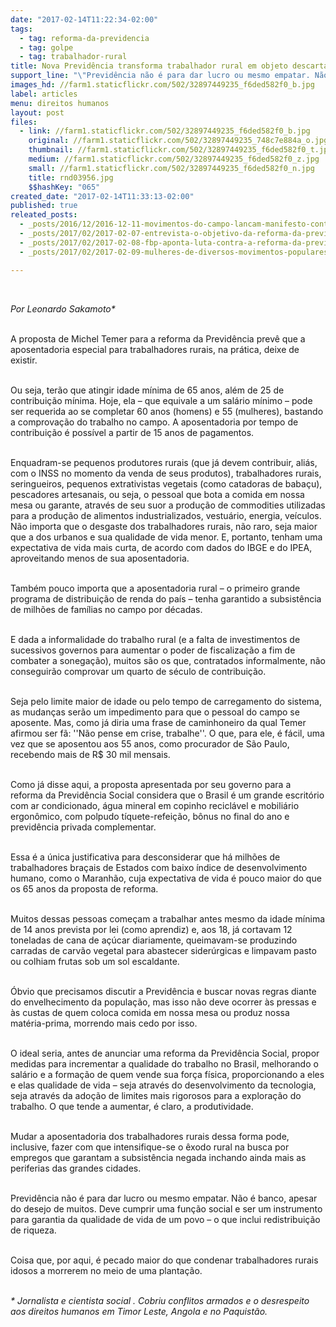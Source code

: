 ```yaml
---
date: "2017-02-14T11:22:34-02:00"
tags:
  - tag: reforma-da-previdencia
  - tag: golpe
  - tag: trabalhador-rural
title: Nova Previdência transforma trabalhador rural em objeto descartável
support_line: "\"Previdência não é para dar lucro ou mesmo empatar. Não é banco, apesar do desejo de muitos. Deve cumprir uma função social e ser um instrumento para garantia da qualidade de vida de um povo – o que inclui redistribuição de riqueza\""
images_hd: //farm1.staticflickr.com/502/32897449235_f6ded582f0_b.jpg
label: articles
menu: direitos humanos
layout: post
files:
  - link: //farm1.staticflickr.com/502/32897449235_f6ded582f0_b.jpg
    original: //farm1.staticflickr.com/502/32897449235_748c7e884a_o.jpg
    thumbnail: //farm1.staticflickr.com/502/32897449235_f6ded582f0_t.jpg
    medium: //farm1.staticflickr.com/502/32897449235_f6ded582f0_z.jpg
    small: //farm1.staticflickr.com/502/32897449235_f6ded582f0_n.jpg
    title: rnd03956.jpg
    $$hashKey: "065"
created_date: "2017-02-14T11:33:13-02:00"
published: true
releated_posts:
  - _posts/2016/12/2016-12-11-movimentos-do-campo-lancam-manifesto-contra-a-reforma-da-previdencia.md
  - _posts/2017/02/2017-02-07-entrevista-o-objetivo-da-reforma-da-previdencia-e-privatizar.md
  - _posts/2017/02/2017-02-08-fbp-aponta-luta-contra-a-reforma-da-previdencia-centro-das-mobilizacoes-do-proximo-periodo.md
  - _posts/2017/02/2017-02-09-mulheres-de-diversos-movimentos-populares-lancam-manifesto-contra-a-reforma-da-previdencia.md

---
```

<p>&nbsp;</p>

<p><em>Por Leonardo Sakamoto*</em></p>

<p><br />
A proposta de Michel Temer para a reforma da Previd&ecirc;ncia prev&ecirc; que a aposentadoria especial para trabalhadores rurais, na pr&aacute;tica, deixe de existir.</p>

<p><br />
Ou seja, ter&atilde;o que atingir idade m&iacute;nima de 65 anos, al&eacute;m de 25 de contribui&ccedil;&atilde;o m&iacute;nima. Hoje, ela &ndash; que equivale a um sal&aacute;rio m&iacute;nimo &ndash; pode ser requerida ao se completar 60 anos (homens) e 55 (mulheres), bastando a comprova&ccedil;&atilde;o do trabalho no campo. A aposentadoria por tempo de contribui&ccedil;&atilde;o &eacute; poss&iacute;vel a partir de 15 anos de pagamentos.</p>

<p><br />
Enquadram-se pequenos produtores rurais (que j&aacute; devem contribuir, ali&aacute;s, com o INSS no momento da venda de seus produtos), trabalhadores rurais, seringueiros, pequenos extrativistas vegetais (como catadoras de baba&ccedil;u), pescadores artesanais, ou seja, o pessoal que bota a comida em nossa mesa ou garante, atrav&eacute;s de seu suor a produ&ccedil;&atilde;o de commodities utilizadas para a produ&ccedil;&atilde;o de alimentos industrializados, vestu&aacute;rio, energia, ve&iacute;culos.<br />
N&atilde;o importa que o desgaste dos trabalhadores rurais, n&atilde;o raro, seja maior que a dos urbanos e sua qualidade de vida menor. E, portanto, tenham uma expectativa de vida mais curta, de acordo com dados do IBGE e do IPEA, aproveitando menos de sua aposentadoria.</p>

<p><br />
Tamb&eacute;m pouco importa que a aposentadoria rural &ndash; o primeiro grande programa de distribui&ccedil;&atilde;o de renda do pa&iacute;s &ndash; tenha garantido a subsist&ecirc;ncia de milh&otilde;es de fam&iacute;lias no campo por d&eacute;cadas.</p>

<p><br />
E dada a informalidade do trabalho rural (e a falta de investimentos de sucessivos governos para aumentar o poder de fiscaliza&ccedil;&atilde;o a fim de combater a sonega&ccedil;&atilde;o), muitos s&atilde;o os que, contratados informalmente, n&atilde;o conseguir&atilde;o comprovar um quarto de s&eacute;culo de contribui&ccedil;&atilde;o.</p>

<p><br />
Seja pelo limite maior de idade ou pelo tempo de carregamento do sistema, as mudan&ccedil;as ser&atilde;o um impedimento para que o pessoal do campo se aposente. Mas, como j&aacute; diria uma frase de caminhoneiro da qual Temer afirmou ser f&atilde;: &#39;&#39;N&atilde;o pense em crise, trabalhe&#39;&#39;. O que, para ele, &eacute; f&aacute;cil, uma vez que se aposentou aos 55 anos, como procurador de S&atilde;o Paulo, recebendo mais de R$ 30 mil mensais.</p>

<p><br />
Como j&aacute; disse aqui, a proposta apresentada por seu governo para a reforma da Previd&ecirc;ncia Social considera que o Brasil &eacute; um grande escrit&oacute;rio com ar condicionado, &aacute;gua mineral em copinho recicl&aacute;vel e mobili&aacute;rio ergon&ocirc;mico, com polpudo t&iacute;quete-refei&ccedil;&atilde;o, b&ocirc;nus no final do ano e previd&ecirc;ncia privada complementar.</p>

<p><br />
Essa &eacute; a &uacute;nica justificativa para desconsiderar que h&aacute; milh&otilde;es de trabalhadores bra&ccedil;ais de Estados com baixo &iacute;ndice de desenvolvimento humano, como o Maranh&atilde;o, cuja expectativa de vida &eacute; pouco maior do que os 65 anos da proposta de reforma.</p>

<p><br />
Muitos dessas pessoas come&ccedil;am a trabalhar antes mesmo da idade m&iacute;nima de 14 anos prevista por lei (como aprendiz) e, aos 18, j&aacute; cortavam 12 toneladas de cana de a&ccedil;&uacute;car diariamente, queimavam-se produzindo carradas de carv&atilde;o vegetal para abastecer sider&uacute;rgicas e limpavam pasto ou colhiam frutas sob um sol escaldante.</p>

<p><br />
&Oacute;bvio que precisamos discutir a Previd&ecirc;ncia e buscar novas regras diante do envelhecimento da popula&ccedil;&atilde;o, mas isso n&atilde;o deve ocorrer &agrave;s pressas e &agrave;s custas de quem coloca comida em nossa mesa ou produz nossa mat&eacute;ria-prima, morrendo mais cedo por isso.</p>

<p><br />
O ideal seria, antes de anunciar uma reforma da Previd&ecirc;ncia Social, propor medidas para incrementar a qualidade do trabalho no Brasil, melhorando o sal&aacute;rio e a forma&ccedil;&atilde;o de quem vende sua for&ccedil;a f&iacute;sica, proporcionando a eles e elas qualidade de vida &ndash; seja atrav&eacute;s do desenvolvimento da tecnologia, seja atrav&eacute;s da ado&ccedil;&atilde;o de limites mais rigorosos para a explora&ccedil;&atilde;o do trabalho. O que tende a aumentar, &eacute; claro, a produtividade.</p>

<p><br />
Mudar a aposentadoria dos trabalhadores rurais dessa forma pode, inclusive, fazer com que intensifique-se o &ecirc;xodo rural na busca por empregos que garantam a subsist&ecirc;ncia negada inchando ainda mais as periferias das grandes cidades.</p>

<p><br />
Previd&ecirc;ncia n&atilde;o &eacute; para dar lucro ou mesmo empatar. N&atilde;o &eacute; banco, apesar do desejo de muitos. Deve cumprir uma fun&ccedil;&atilde;o social e ser um instrumento para garantia da qualidade de vida de um povo &ndash; o que inclui redistribui&ccedil;&atilde;o de riqueza.</p>

<p><br />
Coisa que, por aqui, &eacute; pecado maior do que condenar trabalhadores rurais idosos a morrerem no meio de uma planta&ccedil;&atilde;o.</p>

<p><br />
<em>*&nbsp;Jornalista e cientista social&nbsp;. Cobriu conflitos armados e o desrespeito aos direitos humanos em Timor Leste, Angola e no Paquist&atilde;o.</em></p>
